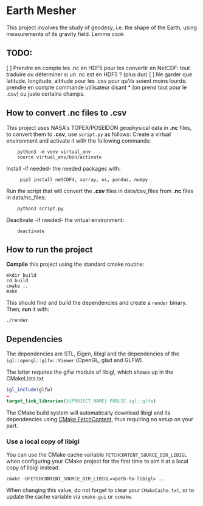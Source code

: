 # Earth Mesher

This project involves the study of geodesy, i.e. the shape of the Earth, using measurements of its gravity field. Lemme cook

## TODO:
[ ] Prendre en compte les .nc en HDF5 pour les convertir en NetCDF: tout traduire ou déterminer si un .nc est en HDF5 ? (plus dur)
[ ] Ne garder que latitude, longitude, altitude pour les .csv pour qu'ils soient moins lourds: prendre en compte commande utilisateur disant * (on prend tout pour le .csv) ou juste certains champs. 


## How to convert .nc files to .csv

This project uses NASA's TOPEX/POSEIDON geophysical data in **.nc** files, to convert them to **.csv**, use `script.py` as follows:
Create a virtual environment and activate it with the following commands:

        python3 -m venv virtual_env
        source virtual_env/bin/activate   
        
‎Install -if needed- the needed packages with:
    
         pip3 install netCDF4, xarray, os, pandas, numpy

‎Run the script that will convert the **.csv** files in data/csv_files from **.nc** files in data/nc_files:
    
        python3 script.py

‎Deactivate -if needed- the virtual environment:

        deactivate
        
## How to run the project

**Compile** this project using the standard cmake routine:

    mkdir build
    cd build
    cmake ..
    make

This should find and build the dependencies and create a `render` binary. Then, **run** it with:

    ./render

## Dependencies

The dependencies are STL, Eigen, libigl and the dependencies
of the `igl::opengl::glfw::Viewer` (OpenGL, glad and GLFW).

The latter requires the glfw module of libigl, which shows up in the CMakeLists.txt 

```cmake
igl_include(glfw)
…
target_link_libraries(${PROJECT_NAME} PUBLIC igl::glfw)
```

The CMake build system will automatically download libigl and its dependencies using
[CMake FetchContent](https://cmake.org/cmake/help/latest/module/FetchContent.html),
thus requiring no setup on your part.

### Use a local copy of libigl
You can use the CMake cache variable `FETCHCONTENT_SOURCE_DIR_LIBIGL` when configuring your CMake project for
the first time to aim it at a local copy of libigl instead.
```
cmake -DFETCHCONTENT_SOURCE_DIR_LIBIGL=<path-to-libigl> ..
```
When changing this value, do not forget to clear your `CMakeCache.txt`, or to update the cache variable
via `cmake-gui` or `ccmake`.

